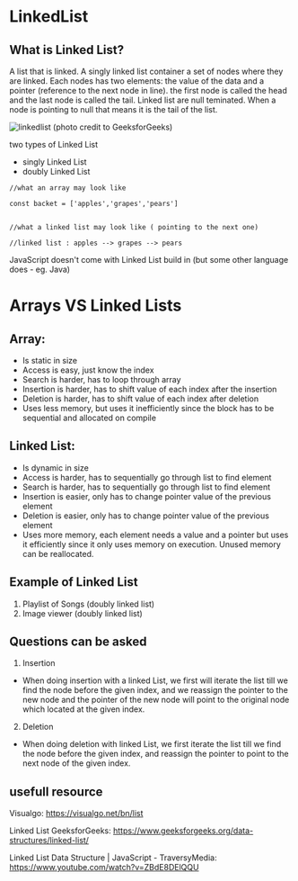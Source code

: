 # LinkedList

## What is Linked List?
A list that is linked. 
A singly linked list container a set of nodes where they are linked. Each nodes has two elements: the value of the data and a pointer (reference to the next node in line).
the first node is called the head and the last node is called the tail.
Linked list are null teminated. When a node is pointing to null that means it is the tail of the list.

![linkedlist](https://media.geeksforgeeks.org/wp-content/cdn-uploads/gq/2013/03/Linkedlist.png)
(photo credit to GeeksforGeeks)


two types of Linked List
 - singly Linked List
 - doubly Linked List

```
//what an array may look like

const backet = ['apples','grapes','pears']


//what a linked list may look like ( pointing to the next one)

//linked list : apples --> grapes --> pears

```
JavaScript doesn't come with Linked List build in (but some other language does - eg. Java)

# Arrays VS Linked Lists
## Array:
- Is static in size
- Access is easy, just know the index
- Search is harder, has to loop through array
- Insertion is harder, has to shift value of each index after the insertion
- Deletion is harder, has to shift value of each index after deletion
- Uses less memory, but uses it inefficiently since the block has to be sequential and allocated on compile

## Linked List:
- Is dynamic in size
- Access is harder, has to sequentially go through list to find element
- Search is harder, has to sequentially go through list to find element
- Insertion is easier, only has to change pointer value of the previous element
- Deletion is easier, only has to change pointer value of the previous element
- Uses more memory, each element needs a value and a pointer but uses it efficiently since it only uses memory on execution. Unused memory can be reallocated.

## Example of Linked List

1. Playlist of Songs (doubly linked list)
2. Image viewer (doubly linked list)

## Questions can be asked 

1. Insertion
  - When doing insertion with a linked List, we first will iterate the list till we find the node before the given index, and we reassign the pointer to the new node and the pointer of the new node will point to the original node which located at the given index.
2. Deletion
 - When doing deletion with linked List, we first iterate the list till we find the node before the given index, and reassign the pointer to point to the next node of the given index. 



## usefull resource

Visualgo: https://visualgo.net/bn/list

Linked List GeeksforGeeks: https://www.geeksforgeeks.org/data-structures/linked-list/

Linked List Data Structure | JavaScript - TraversyMedia:
https://www.youtube.com/watch?v=ZBdE8DElQQU


